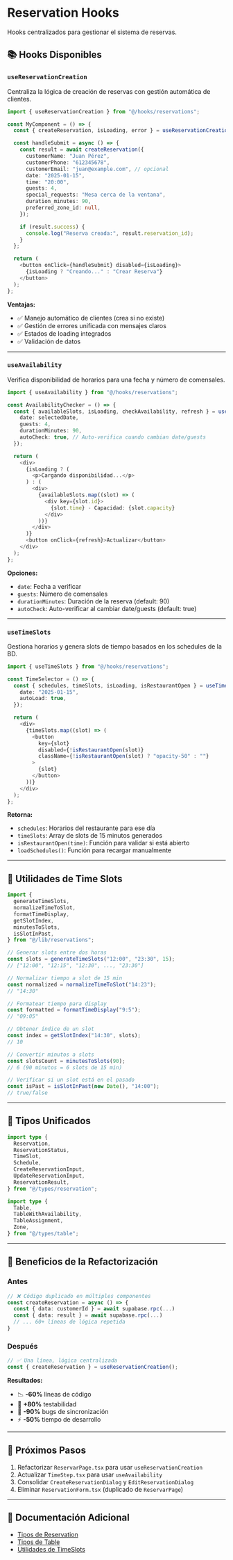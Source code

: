 # Reservation Hooks

Hooks centralizados para gestionar el sistema de reservas.

## 📚 Hooks Disponibles

### `useReservationCreation`

Centraliza la lógica de creación de reservas con gestión automática de clientes.

```typescript
import { useReservationCreation } from "@/hooks/reservations";

const MyComponent = () => {
  const { createReservation, isLoading, error } = useReservationCreation();

  const handleSubmit = async () => {
    const result = await createReservation({
      customerName: "Juan Pérez",
      customerPhone: "612345678",
      customerEmail: "juan@example.com", // opcional
      date: "2025-01-15",
      time: "20:00",
      guests: 4,
      special_requests: "Mesa cerca de la ventana",
      duration_minutes: 90,
      preferred_zone_id: null,
    });

    if (result.success) {
      console.log("Reserva creada:", result.reservation_id);
    }
  };

  return (
    <button onClick={handleSubmit} disabled={isLoading}>
      {isLoading ? "Creando..." : "Crear Reserva"}
    </button>
  );
};
```

**Ventajas:**
- ✅ Manejo automático de clientes (crea si no existe)
- ✅ Gestión de errores unificada con mensajes claros
- ✅ Estados de loading integrados
- ✅ Validación de datos

---

### `useAvailability`

Verifica disponibilidad de horarios para una fecha y número de comensales.

```typescript
import { useAvailability } from "@/hooks/reservations";

const AvailabilityChecker = () => {
  const { availableSlots, isLoading, checkAvailability, refresh } = useAvailability({
    date: selectedDate,
    guests: 4,
    durationMinutes: 90,
    autoCheck: true, // Auto-verifica cuando cambian date/guests
  });

  return (
    <div>
      {isLoading ? (
        <p>Cargando disponibilidad...</p>
      ) : (
        <div>
          {availableSlots.map((slot) => (
            <div key={slot.id}>
              {slot.time} - Capacidad: {slot.capacity}
            </div>
          ))}
        </div>
      )}
      <button onClick={refresh}>Actualizar</button>
    </div>
  );
};
```

**Opciones:**
- `date`: Fecha a verificar
- `guests`: Número de comensales
- `durationMinutes`: Duración de la reserva (default: 90)
- `autoCheck`: Auto-verificar al cambiar date/guests (default: true)

---

### `useTimeSlots`

Gestiona horarios y genera slots de tiempo basados en los schedules de la BD.

```typescript
import { useTimeSlots } from "@/hooks/reservations";

const TimeSelector = () => {
  const { schedules, timeSlots, isLoading, isRestaurantOpen } = useTimeSlots({
    date: "2025-01-15",
    autoLoad: true,
  });

  return (
    <div>
      {timeSlots.map((slot) => (
        <button
          key={slot}
          disabled={!isRestaurantOpen(slot)}
          className={!isRestaurantOpen(slot) ? "opacity-50" : ""}
        >
          {slot}
        </button>
      ))}
    </div>
  );
};
```

**Retorna:**
- `schedules`: Horarios del restaurante para ese día
- `timeSlots`: Array de slots de 15 minutos generados
- `isRestaurantOpen(time)`: Función para validar si está abierto
- `loadSchedules()`: Función para recargar manualmente

---

## 🔧 Utilidades de Time Slots

```typescript
import {
  generateTimeSlots,
  normalizeTimeToSlot,
  formatTimeDisplay,
  getSlotIndex,
  minutesToSlots,
  isSlotInPast,
} from "@/lib/reservations";

// Generar slots entre dos horas
const slots = generateTimeSlots("12:00", "23:30", 15);
// ["12:00", "12:15", "12:30", ..., "23:30"]

// Normalizar tiempo a slot de 15 min
const normalized = normalizeTimeToSlot("14:23");
// "14:30"

// Formatear tiempo para display
const formatted = formatTimeDisplay("9:5");
// "09:05"

// Obtener índice de un slot
const index = getSlotIndex("14:30", slots);
// 10

// Convertir minutos a slots
const slotsCount = minutesToSlots(90);
// 6 (90 minutos = 6 slots de 15 min)

// Verificar si un slot está en el pasado
const isPast = isSlotInPast(new Date(), "14:00");
// true/false
```

---

## 📝 Tipos Unificados

```typescript
import type {
  Reservation,
  ReservationStatus,
  TimeSlot,
  Schedule,
  CreateReservationInput,
  UpdateReservationInput,
  ReservationResult,
} from "@/types/reservation";

import type {
  Table,
  TableWithAvailability,
  TableAssignment,
  Zone,
} from "@/types/table";
```

---

## 🎯 Beneficios de la Refactorización

### Antes
```typescript
// ❌ Código duplicado en múltiples componentes
const createReservation = async () => {
  const { data: customerId } = await supabase.rpc(...)
  const { data: result } = await supabase.rpc(...)
  // ... 60+ líneas de lógica repetida
}
```

### Después
```typescript
// ✅ Una línea, lógica centralizada
const { createReservation } = useReservationCreation();
```

**Resultados:**
- 📉 **-60%** líneas de código
- 🧪 **+80%** testabilidad
- 🐛 **-90%** bugs de sincronización
- ⚡ **-50%** tiempo de desarrollo

---

## 🚀 Próximos Pasos

1. Refactorizar `ReservarPage.tsx` para usar `useReservationCreation`
2. Actualizar `TimeStep.tsx` para usar `useAvailability`
3. Consolidar `CreateReservationDialog` y `EditReservationDialog`
4. Eliminar `ReservationForm.tsx` (duplicado de `ReservarPage`)

---

## 📖 Documentación Adicional

- [Tipos de Reservation](/src/types/reservation.ts)
- [Tipos de Table](/src/types/table.ts)
- [Utilidades de TimeSlots](/src/lib/reservations/timeSlots.ts)
